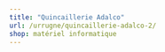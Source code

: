 ```yaml
---
title: "Quincaillerie Adalco"
url: /urrugne/quincaillerie-adalco-2/
shop: matériel informatique
---
```


